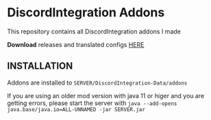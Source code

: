 DiscordIntegration Addons
===

This repository contains all DiscordIntegration addons I made

**Download** releases and translated configs [HERE](https://github.com/ErdbeerbaerLP/DiscordIntegration-Addon-Repository/tree/master/_Releases)

INSTALLATION
---
Addons are installed to `SERVER/DiscordIntegration-Data/addons`

If you are using an older mod version with java 11 or higer and you are getting errors, please start the server with ``java --add-opens java.base/java.io=ALL-UNNAMED -jar SERVER.jar``
